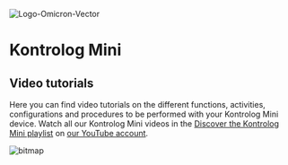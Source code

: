 ![Logo-Omicron-Vector](https://github.com/Omicron-IoT-Solutions/Kontrolog/assets/141452095/e4831182-061e-4695-999d-36eaafaee42d)
# Kontrolog Mini
## Video tutorials
Here you can find video tutorials on the different functions, activities, configurations and procedures to be performed with your Kontrolog Mini device. Watch all our Kontrolog Mini videos in the [Discover the Kontrolog Mini playlist](https://www.youtube.com/playlist?list=PLyuRcsMDP86IX-V9vOogLy5s5wDVxQtYA) on [our YouTube account](https://www.youtube.com/@Omicron-IoT-Solutions).

![bitmap](https://github.com/user-attachments/assets/869ee656-8e46-4469-af51-f50eb42ca4a8)
